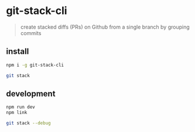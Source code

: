 # git-stack-cli

> create stacked diffs (PRs) on Github from a single branch by grouping commits

## install

```bash
npm i -g git-stack-cli

git stack
```

## development

```bash
npm run dev
npm link

git stack --debug
```
